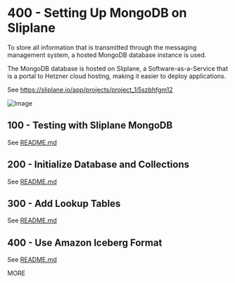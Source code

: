 # 400 - Setting Up MongoDB on Sliplane

To store all information that is transmitted through the messaging management system, a hosted MongoDB database instance is used.

The MongoDB database is hosted on Sliplane, a Software-as-a-Service that is a portal to Hetzner cloud hosting, making it easier to deploy applications.

See https://sliplane.io/app/projects/project_1i5szbhfgm12

![Image](https://github.com/user-attachments/assets/9dfef88e-c82a-4b4c-a7d6-14e97f99a2ca)

## 100 - Testing with Sliplane MongoDB

See [README.md](./100/README.md)

## 200 - Initialize Database and Collections

See [README.md](./200/README.md)

## 300 - Add Lookup Tables

See [README.md](./300/README.md)

## 400 - Use Amazon Iceberg Format

See [README.md](./400/README.md)

MORE
